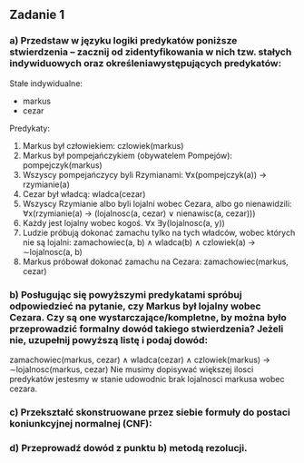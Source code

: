 ## Zadanie 1
### a) Przedstaw w języku logiki predykatów poniższe stwierdzenia – zacznij od zidentyfikowania w nich tzw. stałych indywiduowych oraz określeniawystępujących predykatów:

Stałe indywidualne:
  - markus
  - cezar

Predykaty:
1. Markus był człowiekiem:
    czlowiek(markus)
2. Markus był pompejańczykiem (obywatelem Pompejów):
    pompejczyk(markus)
3. Wszyscy pompejańczycy byli Rzymianami:
   ∀x(pompejczyk(a)) -> rzymianie(a)
4. Cezar był władcą:
   wladca(cezar)
5. Wszyscy Rzymianie albo byli lojalni wobec Cezara, albo go nienawidzili:
   ∀x(rzymianie(a) -> (lojalnosc(a, cezar) ∨ nienawisc(a, cezar)))
6. Każdy jest lojalny wobec kogoś.
   ∀x ∃y(lojalnosc(a, y))
7. Ludzie próbują dokonać zamachu tylko na tych władców, wobec których nie są lojalni:
   zamachowiec(a, b) ∧ wladca(b) ∧ czlowiek(a) -> ∼lojalnosc(a, b)
8. Markus próbował dokonać zamachu na Cezara:
   zamachowiec(markus, cezar)

### b) Posługując się powyższymi predykatami spróbuj odpowiedzieć na pytanie, czy Markus był lojalny wobec Cezara. Czy są one wystarczające/kompletne, by można było przeprowadzić formalny dowód takiego stwierdzenia? Jeżeli nie, uzupełnij powyższą listę i podaj dowód:
zamachowiec(markus, cezar) ∧ wladca(cezar) ∧ czlowiek(markus) -> ∼lojalnosc(markus, cezar)
Nie musimy dopisywać większej ilosci predykatów jestesmy w stanie udowodnic brak lojalnosci markusa wobec cezara.

### c) Przekształć skonstruowane przez siebie formuły do postaci koniunkcyjnej normalnej (CNF):
### d) Przeprowadź dowód z punktu b) metodą rezolucji.
